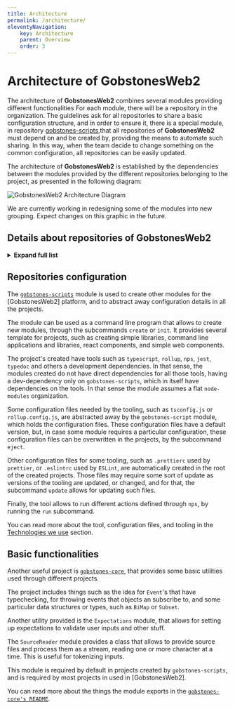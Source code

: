 ```yaml
---
title: Architecture
permalink: /architecture/
eleventyNavigation:
    key: Architecture
    parent: Overview
    order: 3
---
```

# **Architecture of **GobstonesWeb2****
The architecture of **GobstonesWeb2** combines several modules providing different functionalities
For each module, there will be a repository in the organization.
The guidelines ask for all repositories to share a basic configuration structure, and in order to ensure it, there is a special module, in repository [gobstones-scripts](https://github.com/gobstones/gobstones-scripts),that all repositories of **GobstonesWeb2** must depend on and be created by, providing the means to automate such sharing.
In this way, when the team decide to change something on the common configuration, all repositories can be easily updated.

The architecture of **GobstonesWeb2** is established by the dependencies between the modules provided by the different repositories belonging to the project, as presented in the following diagram:

![GobstonesWeb2 Architecture Diagram](/img/diagram-of-components.svg)

We are currently working in redesigning some of the modules into new grouping. Expect changes on this graphic in the future.

## Details about repositories of GobstonesWeb2

<details>
    <summary>
        <b>Expand full list</b>
    </summary>
    <p>
    The complete list of repositories to be used on **GobstonesWeb2** (either planned or under development).
    </p>

* [`gobstones-admin-dashboard`](https://github.com/gobstones/gobstones-admin-dashboard), a dashboard for the Gobstones server,
* [`gobstones-assertions`](https://github.com/gobstones/gobstones-assertions), a static and semantic code analyzer for Gobstones language,
* [`gobstones-blocks`](https://github.com/gobstones/gobstones-blocks), a framework agnostic Gobstones Blockly component,
* [`gobstones-blocks-react`](https://github.com/gobstones/gobstones-blocks-react), the REACT layer over gobstones-blocks,
* [`gobstones-board`](https://github.com/gobstones/gobstones-board), a representation for Gobstones boards,
* [`gobstones-board-react`](https://github.com/gobstones/gobstones-board-react), the REACT layer over the gobstones-board,
* [`gobstones-code-editor`](https://github.com/gobstones/gobstones-code-editor), a code editor to use with Gobstones,
* [`gobstones-core`](https://github.com/gobstones/gobstones-core), a set of utility tools used through all GobstonesWeb2 repositories,
* [`gobstones-ide`](https://github.com/gobstones/gobstones-ide), the IDE component, with the actual environment,
* [`gobstones-gbb-parser`](https://github.com/gobstones/gobstones-gbb-parser), a parser/printer for GBB (Gobstones Board) file format,
* [`gobstones-guidelines`](https://github.com/gobstones/gobstones-guidelines), fundamental documentation to contribute to GobstonesWeb2,
* [`gobstones-lang`](https://github.com/gobstones/gobstones-lang), a compiler for Gobstones language,
* [`gobstones-lang-def`](https://github.com/gobstones/gobstones-lang-def), a new module that will replace `gobstones-lang-intl` and `gobstones-parser` (currently not in the diagram).
* [`gobstones-lang-intl`](https://github.com/gobstones/gobstones-lang-intl), translation for Gobstones language built-ins and keywords,
* [`gobstones-lint`](https://github.com/gobstones/gobstones-lint), a linter for Gobstones language,
* [`gobstones-markdown-view`](https://github.com/gobstones/gobstones-markdown-view), a markdown viewer for Gobstones,
* [`gobstones-parser`](https://github.com/gobstones/gobstones-parser), a parser for Gobstones language v3.12,
* [`gobstones-refactors`](https://github.com/gobstones/gobstones-refactors), a refactoring tool for Gobstones language
* [`gobstones-scripts`](https://github.com/gobstones/gobstones-scripts), common configuration for all GobstonesWeb2 repositories
* [`gobstones-server`](https://github.com/gobstones/gobstones-server), the Gobstones server,
* [`gobstones-test`](https://github.com/gobstones/gobstones-test), a unit testing framework for Gobstones language,
* [`gobstones-typechecker`](https://github.com/gobstones/gobstones-typechecker), a typechecker for Gobstones language.

</details>

## Repositories configuration

The [`gobstones-scripts`](https://github.com/gobstones/gobstones-scripts) module is used to create other modules for the [GobstonesWeb2] platform, and to abstract away configuration details in all the projects.

The module can be used as a command line program that allows to create new modules, through the subcommands `create` or `init`. It provides several template for projects, such as creating simple libraries, command line applications and libraries, react components, and simple web components.

The project's created have tools such as `typescript`, `rollup`, `nps`, `jest`, `typedoc` and others a development dependencies. In that sense, the modules created do not have direct dependencies for all those tools, having a dev-dependency only on `gobstones-scripts`, which in itself have dependencies on the tools. In that sense the module assumes a flat `node-modules` organization.

Some configuration files needed by the tooling, such as `tsconfig.js` or `rollup.config.js`, are abstracted away by the `gobstones-script` module, which holds the configuration files. These configuration files have a default version, but, in case some module requires a particular configuration, these configuration files can be overwritten in the projects, by the subcommand `eject`.

Other configuration files for some tooling, such as `.prettierc` used by `prettier`, or `.eslintrc` used by `ESLint`, are automatically created in the root of the created projects. Those files may require some sort of update as versions of the tooling are updated, or changed, and for that, the subcommand `update` allows for updating such files.

Finally, the tool allows to run different actions defined through `nps`, by running the `run` subcommand.

You can read more about the tool, configuration files, and tooling in the [Technologies we use](/../technologies/technologies.md) section.

## Basic functionalities

Another useful project is [`gobstones-core`](https://github.com/gobstones/gobstones-core), that provides some basic utilities used through different projects.

The project includes things such as the idea for `Event`'s that have typechecking, for throwing events that objects an subscribe to, and some particular data structures or types, such as `BiMap` or `Subset`.

Another utility provided is the `Expectations` module, that allows for setting up expectations to validate user inputs and other stuff.

The `SourceReader` module provides a class that allows to provide source files and process them as a stream, reading one or more character at a time. This is useful for tokenizing inputs.

This module is required by default in projects created by `gobstones-scripts`, and is required by most projects in used in [GobstonesWeb2].

You can read more about the things the module exports in the [`gobstones-core's README`](https://github.com/gobstones/gobstones-core).
